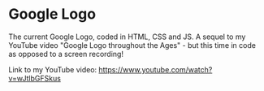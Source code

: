 # Google Logo
The current Google Logo, coded in HTML, CSS and JS. A sequel to my YouTube video "Google Logo throughout the Ages" - but this time in code as opposed to a screen recording!

Link to my YouTube video: https://www.youtube.com/watch?v=wJtlbGFSkus
